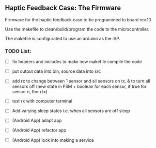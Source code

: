 ## Haptic Feedback Case: The Firmware
Firmware for the haptic feedback case to be programmed to board rev.10

Use the makefile to clean/build/program the code to the microcontroller. 

The makefile is configurated to use an arduino as the ISP.

### TODO List:
- [ ] fix headers and includes to make new makefile compile the code

- [ ] put output data into bin, source data into src

- [ ] add rx to change between 1 sensor and all sensors on tx, & to turn all sensors off (new state in FSM + boolean for each sensor, if true for sensor n, then tx)

- [ ] test rx with computer terminal 

- [ ] Add varying sleep states i.e. when all sensors are off sleep

- [ ] (Android App) adapt app 

- [ ] (Android App) refactor app 

- [ ] (Android App) look into making a service
